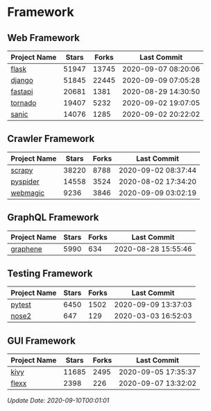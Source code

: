 # Framework

## Web Framework

| Project Name | Stars | Forks | Last Commit |
| ------------ | ----- | ----- | ----------- |
| [flask](https://github.com/pallets/flask) | 51947 | 13745 | 2020-09-07 08:20:06 |
| [django](https://github.com/django/django) | 51845 | 22445 | 2020-09-09 07:05:28 |
| [fastapi](https://github.com/tiangolo/fastapi) | 20681 | 1381 | 2020-08-29 14:30:50 |
| [tornado](https://github.com/tornadoweb/tornado) | 19407 | 5232 | 2020-09-02 19:07:05 |
| [sanic](https://github.com/huge-success/sanic) | 14076 | 1285 | 2020-09-02 20:22:02 |

## Crawler Framework

| Project Name | Stars | Forks | Last Commit |
| ------------ | ----- | ----- | ----------- |
| [scrapy](https://github.com/scrapy/scrapy) | 38220 | 8788 | 2020-09-02 08:37:44 |
| [pyspider](https://github.com/binux/pyspider) | 14558 | 3524 | 2020-08-02 17:34:20 |
| [webmagic](https://github.com/code4craft/webmagic) | 9236 | 3846 | 2020-09-09 03:02:19 |

## GraphQL Framework

| Project Name | Stars | Forks | Last Commit |
| ------------ | ----- | ----- | ----------- |
| [graphene](https://github.com/graphql-python/graphene) | 5990 | 634 | 2020-08-28 15:55:46 |

## Testing Framework

| Project Name | Stars | Forks | Last Commit |
| ------------ | ----- | ----- | ----------- |
| [pytest](https://github.com/pytest-dev/pytest) | 6450 | 1502 | 2020-09-09 13:37:03 |
| [nose2](https://github.com/nose-devs/nose2) | 647 | 129 | 2020-03-03 16:52:03 |

## GUI Framework

| Project Name | Stars | Forks | Last Commit |
| ------------ | ----- | ----- | ----------- |
| [kivy](https://github.com/kivy/kivy) | 11685 | 2495 | 2020-09-05 17:35:37 |
| [flexx](https://github.com/flexxui/flexx) | 2398 | 226 | 2020-09-07 13:32:02 |

*Update Date: 2020-09-10T00:01:01*